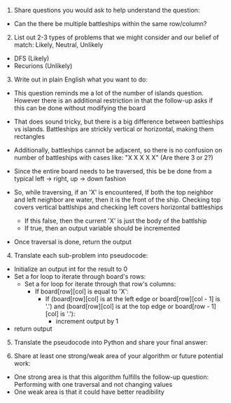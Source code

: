 1. Share questions you would ask to help understand the question:
- Can the there be multiple battleships within the same row/column?

2. List out 2-3 types of problems that we might consider and our belief of match: Likely, Neutral, Unlikely
- DFS (Likely)
- Recurions (Unlikely)

3. Write out in plain English what you want to do:
- This question reminds me a lot of the number of islands question. However there is an additional restriction in that the follow-up asks if this can be done without modifying the board
- That does sound tricky, but there is a big difference between battleships vs islands. Battleships are strickly vertical or horizontal, making them rectangles 
- Additionally, battleships cannot be adjacent, so there is no confusion on number of battleships with cases like:
    "X X
     X X
       X" (Are there 3 or 2?)

- Since the entire board needs to be traversed, this be be done from a typical left -> right, up -> down fashion
- So, while traversing, if an 'X' is encountered, If both the top neighbor and left neighbor are water, then it is the front of the ship. Checking top covers vertical battlships and checking left covers horizontal battleships
    - If this false, then the current 'X' is just the body of the battlship
    - If true, then an output variable should be incremented 
- Once traversal is done, return the output

4. Translate each sub-problem into pseudocode:
- Initialize an output int for the result to 0
- Set a for loop to iterate through board's rows:
    - Set a for loop for iterate through that row's columns:
        - If board[row][col] is equal to 'X':
            - If (board[row][col] is at the left edge or board[row][col - 1] is '.') and (board[row][col] is at the top edge or board[row - 1][col] is '.'):
                - increment output by 1
- return output

5. Translate the pseudocode into Python and share your final answer:
  <!--  class Solution:
    def countBattleships(self, board: List[List[str]]) -> int:
        output : int = 0

        for i in range(len(board)):
            for j in range(len(board[0])):
                if board[i][j] == "X":
                    if (j == 0 or board[i][j-1] == ".") and (i == 0 or board[i - 1][j] == "."):
                        output += 1
        return output -->

6. Share at least one strong/weak area of your algorithm or future potential work:
- One strong area is that this algorithm fulfills the follow-up question: Performing with one traversal and not changing values
- One weak area is that it could have better readibility